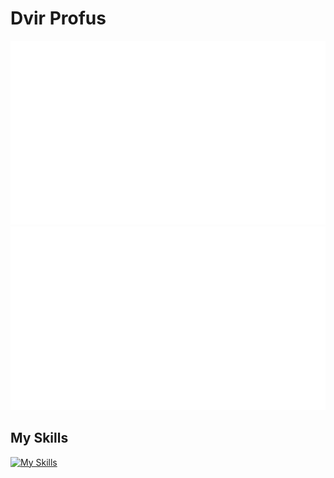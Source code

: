 # Dvir Profus
![](https://raw.githubusercontent.com/dvir2006/github_stats/cdd990fab83fdb95eb10b2c1bb6a98955d16b456/generated/overview.svg#gh-dark-mode-only)
![](https://raw.githubusercontent.com/dvir2006/github_stats/cdd990fab83fdb95eb10b2c1bb6a98955d16b456/generated/languages.svg#gh-dark-mode-only)
## My Skills
[![My Skills](https://skillicons.dev/icons?i=cpp,c,python,java,js,ts,cs,nodejs,express,react,css,firebase,materialui,html,git,gitlab,github,mongodb,androidstudio,sqlite,mysql,emotion,visualstudio,vscode&theme=dark)](https://skillicons.dev)

    


    

